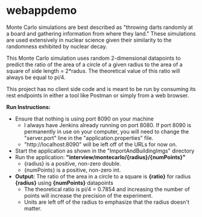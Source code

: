 # webappdemo
Monte Carlo simulations are best described as "throwing darts randomly at a board and 
gathering information from where they land." These simulations are used extensively in
nuclear science given their similarity to the randomness exhibited by nuclear decay.  
  
This Monte Carlo simulation uses random 2-dimensional datapoints to predict the ratio of 
the area of a circle of a given radius to the area of a square of side length = 2*radus. 
The theoretical value of this ratio will always be equal to pi/4.  
  
This project has no client side code and is meant to be run by consuming its rest 
endpoints in either a tool like Postman or simply from a web browser.  
  
**Run Instructions:**  
* Ensure that nothing is using port 8090 on your machine
  * I always have Jenkins already running on port 8080. If port 8090 is permanently 
  in use on your computer, you will need to change the "server.port" line in the 
  "application.properties" file.
  * "http://localhost:8090" will be left off of the URLs for now on.
* Start the application as shown in the "ImportAndBuildingImgs" directory
* Run the application: **"interview/montecarlo/{radius}/{numPoints}"**
  * {radius} is a positive, non-zero double.
  * {numPoints} is a positive, non-zero int.
* **Output:** The ratio of the area in a circle to a square is **{ratio}** for radius 
**{radius}** using **{numPoints}** datapoints
  * The theoretical ratio is pi/4 = 0.7854 and increasing the number of points will
  increase the precision of the experiment. 
  * Units are left off of the radius to emphasize that the radius doesn't matter.
